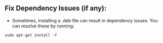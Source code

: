 ## Fix Dependency Issues (if any):
- Sometimes, installing a .deb file can result in dependency issues. You can resolve these by running:

` sudo apt-get install -f `

